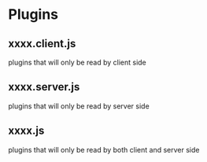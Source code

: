 # Plugins

## xxxx.client.js

plugins that will only be read by client side


## xxxx.server.js

plugins that will only be read by server side

## xxxx.js

plugins that will only be read by both client and server side
